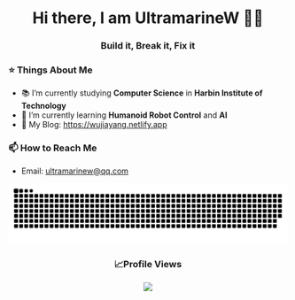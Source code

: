 <h1 align="center">Hi there, I am UltramarineW 👨‍💻</h1>
<h3 align="center">Build it, Break it, Fix it</h3>


### :star: Things About Me
- 📚 I’m currently studying **Computer Science** in **Harbin Institute of Technology**
- 🌱 I’m currently learning **Humanoid Robot Control** and **AI**
- 📒 My Blog: https://wujiayang.netlify.app
</p>

### 📫 How to Reach Me
- Email: ultramarinew@qq.com




<p align="center">
  <img src="https://github.com/UltramarineW/UltramarineW/raw/output/github-contribution-grid-snake.svg" />
</p>

<h3 align="center">📈Profile Views</h3>
<p align="center">
  <img src="https://profile-counter.glitch.me/UltramarineW/count.svg" />
</p>

